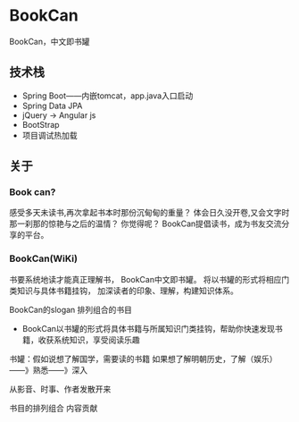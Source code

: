 # BookCan
BookCan，中文即书罐
## 技术栈
* Spring Boot——内嵌tomcat，app.java入口启动
* Spring Data JPA
* jQuery -> Angular js
* BootStrap
* 项目调试热加载

## 关于
### Book can?
感受多天未读书,再次拿起书本时那份沉甸甸的重量？
体会日久没开卷,又会文字时那一刹那的惊艳与之后的温情？
你觉得呢？
BookCan提倡读书，成为书友交流分享的平台。
### BookCan(WiKi)
书要系统地读才能真正理解书，
BookCan中文即书罐。
将以书罐的形式将相应门类知识与具体书籍挂钩，
加深读者的印象、理解，构建知识体系。

BookCan的slogan 排列组合的书目
* BookCan以书罐的形式将具体书籍与所属知识门类挂钩，帮助你快速发现书籍，收获系统知识，享受阅读乐趣

书罐：假如说想了解国学，需要读的书籍
如果想了解明朝历史，了解（娱乐）——》熟悉——》深入

从影音、时事、作者发散开来

书目的排列组合
内容贡献
